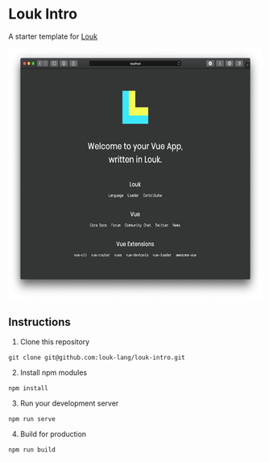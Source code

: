 # Louk Intro

A starter template for [Louk](http://louk-lang.org)

<img alt="Louk Intro preview" src="preview.png" height="500px" />

## Instructions

1. Clone this repository
```
git clone git@github.com:louk-lang/louk-intro.git
```
2. Install npm modules
```
npm install
```
3. Run your development server
```
npm run serve
```
4. Build for production
```
npm run build
```
